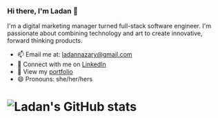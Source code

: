 ### Hi there, I'm Ladan 👋

I'm a digital marketing manager turned full-stack software engineer. I'm passionate about combining technology and art to create innovative, forward thinking products.


- 📫 Email me at: ladannazary@gmail.com
- 👥 Connect with me on [LinkedIn](https://www.linkedin.com/in/ladan-nazari/)
- 📒 View my [portfolio](https://ladan-hub.github.io/)
- 😄 Pronouns: she/her/hers

# ![Ladan's GitHub stats](https://github-readme-stats.vercel.app/api?username=Ladan-hub&show_icons=true&theme=transparent)



